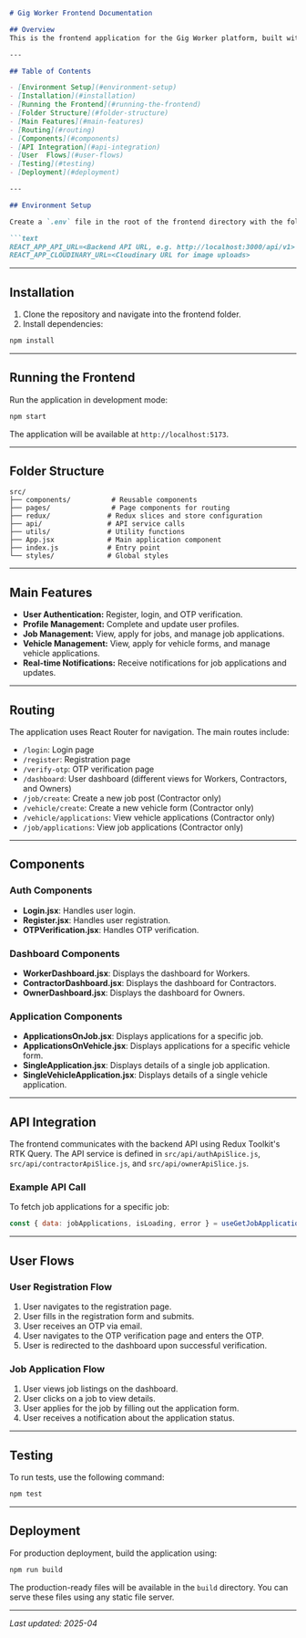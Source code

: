 ```md
# Gig Worker Frontend Documentation

## Overview
This is the frontend application for the Gig Worker platform, built with React. It provides a user interface for Workers, Contractors, and Owners to interact with the backend API, manage profiles, apply for jobs, and handle vehicle forms.

---

## Table of Contents

- [Environment Setup](#environment-setup)
- [Installation](#installation)
- [Running the Frontend](#running-the-frontend)
- [Folder Structure](#folder-structure)
- [Main Features](#main-features)
- [Routing](#routing)
- [Components](#components)
- [API Integration](#api-integration)
- [User  Flows](#user-flows)
- [Testing](#testing)
- [Deployment](#deployment)

---

## Environment Setup

Create a `.env` file in the root of the frontend directory with the following variables:

```text
REACT_APP_API_URL=<Backend API URL, e.g. http://localhost:3000/api/v1>
REACT_APP_CLOUDINARY_URL=<Cloudinary URL for image uploads>
```

---

## Installation

1. Clone the repository and navigate into the frontend folder.
2. Install dependencies:

```bash
npm install
```

---

## Running the Frontend

Run the application in development mode:

```bash
npm start
```

The application will be available at `http://localhost:5173`.

---

## Folder Structure

```
src/
├── components/          # Reusable components
├── pages/               # Page components for routing
├── redux/              # Redux slices and store configuration
├── api/                # API service calls
├── utils/              # Utility functions
├── App.jsx             # Main application component
├── index.js            # Entry point
└── styles/             # Global styles
```

---

## Main Features

- **User  Authentication:** Register, login, and OTP verification.
- **Profile Management:** Complete and update user profiles.
- **Job Management:** View, apply for jobs, and manage job applications.
- **Vehicle Management:** View, apply for vehicle forms, and manage vehicle applications.
- **Real-time Notifications:** Receive notifications for job applications and updates.

---

## Routing

The application uses React Router for navigation. The main routes include:

- `/login`: Login page
- `/register`: Registration page
- `/verify-otp`: OTP verification page
- `/dashboard`: User dashboard (different views for Workers, Contractors, and Owners)
- `/job/create`: Create a new job post (Contractor only)
- `/vehicle/create`: Create a new vehicle form (Contractor only)
- `/vehicle/applications`: View vehicle applications (Contractor only)
- `/job/applications`: View job applications (Contractor only)

---

## Components

### Auth Components

- **Login.jsx**: Handles user login.
- **Register.jsx**: Handles user registration.
- **OTPVerification.jsx**: Handles OTP verification.

### Dashboard Components

- **WorkerDashboard.jsx**: Displays the dashboard for Workers.
- **ContractorDashboard.jsx**: Displays the dashboard for Contractors.
- **OwnerDashboard.jsx**: Displays the dashboard for Owners.

### Application Components

- **ApplicationsOnJob.jsx**: Displays applications for a specific job.
- **ApplicationsOnVehicle.jsx**: Displays applications for a specific vehicle form.
- **SingleApplication.jsx**: Displays details of a single job application.
- **SingleVehicleApplication.jsx**: Displays details of a single vehicle application.

---

## API Integration

The frontend communicates with the backend API using Redux Toolkit's RTK Query. The API service is defined in `src/api/authApiSlice.js`, `src/api/contractorApiSlice.js`, and `src/api/ownerApiSlice.js`.

### Example API Call

To fetch job applications for a specific job:

```javascript
const { data: jobApplications, isLoading, error } = useGetJobApplicationsQuery(jobId);
```

---

## User Flows

### User Registration Flow

1. User navigates to the registration page.
2. User fills in the registration form and submits.
3. User receives an OTP via email.
4. User navigates to the OTP verification page and enters the OTP.
5. User is redirected to the dashboard upon successful verification.

### Job Application Flow

1. User views job listings on the dashboard.
2. User clicks on a job to view details.
3. User applies for the job by filling out the application form.
4. User receives a notification about the application status.

---

## Testing

To run tests, use the following command:

```bash
npm test
```

---

## Deployment

For production deployment, build the application using:

```bash
npm run build
```

The production-ready files will be available in the `build` directory. You can serve these files using any static file server.

---

_Last updated: 2025-04_
```